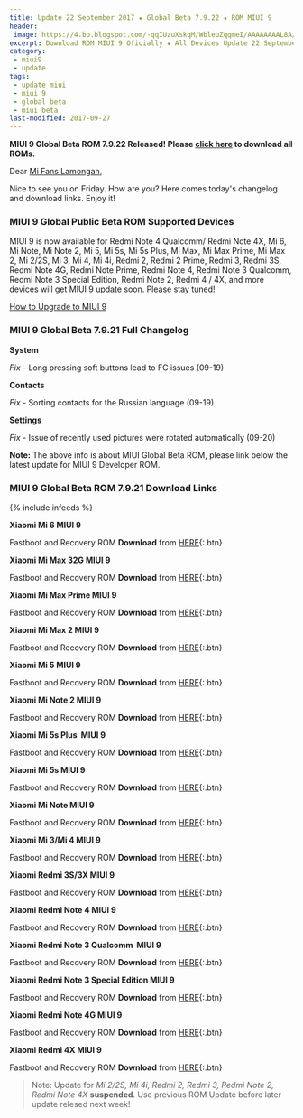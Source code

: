 ```yaml
---
title: Update 22 September 2017 ★ Global Beta 7.9.22 ★ ROM MIUI 9
header:
 image: https://4.bp.blogspot.com/-qqIUzuXskqM/WbleuZqqmeI/AAAAAAAAL8A/0z9DaYS9ULgVgF2pRb1WQAdDMUpdLW3VwCLcBGAs/s1600/Global-Developer-MIUI9.jpeg
excerpt: Download ROM MIUI 9 Oficially ★ All Devices Update 22 September 2017.
category:
 - miui9
 - update
tags:
 - update miui
 - miui 9
 - global beta
 - miui beta
last-modified: 2017-09-27
---
```


**MIUI 9 Global Beta ROM 7.9.22 Released! Please [click here](/tags/#7922) to download all ROMs.**

Dear [Mi Fans Lamongan](https://mi.knoacc.org/),

Nice to see you on Friday. How are you? Here comes today's changelog and download links. Enjoy it!

### MIUI 9 Global Public Beta ROM Supported Devices

MIUI 9 is now available for Redmi Note 4 Qualcomm/ Redmi Note 4X, Mi 6, Mi Note, Mi Note 2, Mi 5, Mi 5s, Mi 5s Plus, Mi Max, Mi Max Prime, Mi Max 2, Mi 2/2S, Mi 3, Mi 4, Mi 4i, Redmi 2, Redmi 2 Prime, Redmi 3, Redmi 3S, Redmi Note 4G, Redmi Note Prime, Redmi Note 4, Redmi Note 3 Qualcomm, Redmi Note 3 Special Edition, Redmi Note 2, Redmi 4 / 4X, and more devices will get MIUI 9 update soon. Please stay tuned!

[How to Upgrade to MIUI 9](/simple-complete-guide-upgrade-to-miui-9)

### MIUI 9 Global Beta 7.9.21 Full Changelog

**System**

*Fix* - Long pressing soft buttons lead to FC issues (09-19)

**Contacts**

*Fix* - Sorting contacts for the Russian language (09-19)

**Settings**

*Fix* - Issue of recently used pictures were rotated automatically (09-20)

**Note:** The above info is about MIUI Global Beta ROM, please link below the latest update for MIUI 9 Developer ROM.

### MIUI 9 Global Beta ROM 7.9.21 Download Links

{% include infeeds %}

**Xiaomi Mi 6 MIUI 9**

Fastboot and Recovery ROM **Download** from [HERE](/mi-6-miui-9-global-beta-7922-fastboot-rom){:.btn}

**Xiaomi Mi Max 32G MIUI 9**

Fastboot and Recovery ROM **Download** from [HERE](/mi-max-2-miui-9-global-beta-7922-fastboot-rom){:.btn}

**Xiaomi Mi Max Prime MIUI 9**

Fastboot and Recovery ROM **Download** from [HERE](/mi-max-prime-miui-9-global-beta-7922-fastboot-rom){:.btn}

**Xiaomi Mi Max 2 MIUI 9**

Fastboot and Recovery ROM **Download** from [HERE](/mi-max-2-miui-9-global-beta-7922-fastboot-rom){:.btn}

**Xiaomi Mi 5 MIUI 9**

Fastboot and Recovery ROM **Download** from [HERE](/mi-5-miui-9-global-beta-7922-fastboot-rom){:.btn}

**Xiaomi Mi Note 2 MIUI 9**

Fastboot and Recovery ROM **Download** from [HERE](/mi-note-2-miui-9-global-beta-7922-fastboot-rom){:.btn}

**Xiaomi Mi 5s Plus  MIUI 9**

Fastboot and Recovery ROM **Download** from [HERE](/mi-5s-plus-miui-9-global-beta-7922-fastboot-rom){:.btn}

**Xiaomi Mi 5s MIUI 9**

Fastboot and Recovery ROM **Download** from [HERE](/mi-5s-miui-9-global-beta-7922-fastboot-rom){:.btn}

**Xiaomi Mi Note MIUI 9**

Fastboot and Recovery ROM **Download** from [HERE](/mi-note-miui-9-global-beta-7922-fastboot-rom){:.btn}

**Xiaomi Mi 3/Mi 4 MIUI 9**

Fastboot and Recovery ROM **Download** from [HERE](/mi-3-mi-4-miui-9-global-beta-7922-fastboot-rom){:.btn}

**Xiaomi Redmi 3S/3X MIUI 9**

Fastboot and Recovery ROM **Download** from [HERE](/redmi-3s-3x-miui-9-global-beta-7922-fastboot-rom){:.btn}

**Xiaomi Redmi Note 4 MIUI 9**

Fastboot and Recovery ROM **Download** from [HERE](/redmi-note-4-miui-9-global-beta-7922-fastboot-rom){:.btn}

**Xiaomi Redmi Note 3 Qualcomm  MIUI 9**

Fastboot and Recovery ROM **Download** from [HERE](/redmi-note-3-qc-miui-9-global-beta-7922-fastboot-rom){:.btn}

**Xiaomi Redmi Note 3 Special Edition MIUI 9**

Fastboot and Recovery ROM **Download** from [HERE](/redmi-note-3-se-miui-9-global-beta-7922-fastboot-rom){:.btn}

**Xiaomi Redmi Note 4G MIUI 9**

Fastboot and Recovery ROM **Download** from [HERE](/redmi-note-4g-miui-9-global-beta-7922-fastboot-rom){:.btn}

**Xiaomi Redmi 4X MIUI 9**

Fastboot and Recovery ROM **Download** from [HERE](/redmi-4x-miui-9-global-beta-7922-fastboot-rom){:.btn}


> Note: Update for *Mi 2/2S, Mi 4i, Redmi 2, Redmi 3, Redmi Note 2, Redmi Note 4X* **suspended**. Use previous ROM Update before later update relesed next week!
